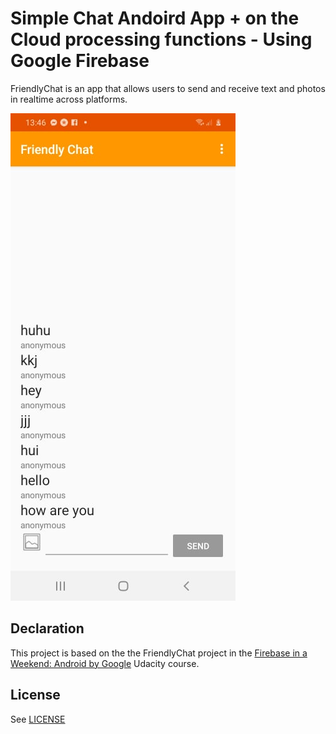 # Simple Chat Andoird App + on the Cloud processing functions -  Using Google Firebase 

FriendlyChat is an app that allows users to send and receive text and photos in realtime across platforms.


![Screenshot](screenshot.jpg)

## Declaration

This project is based on the the FriendlyChat project in the [Firebase in a Weekend: Android by Google](https://www.udacity.com/course/firebase-in-a-weekend-by-google-android--ud0352) Udacity course.


## License
See [LICENSE](LICENSE)
